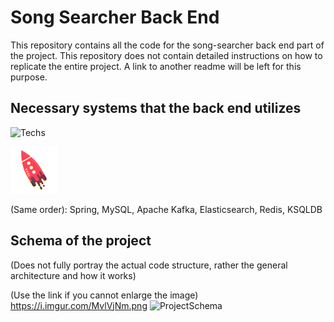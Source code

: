 
# Song Searcher Back End

This repository contains all the code for the song-searcher back end part of the project. This repository does not contain detailed instructions on how to replicate the entire project. A link to another readme will be left for this purpose.



## Necessary systems that the back end utilizes
![Techs](https://skillicons.dev/icons?i=spring,mysql,kafka,elasticsearch,redis&perline=3)



![ksqlDBIcon](https://github.com/confluentinc/ksql/blob/master/ksql-rocket.png?raw=true)


(Same order): Spring, MySQL, Apache Kafka, Elasticsearch, Redis, KSQLDB

## Schema of the project
 (Does not fully portray the actual code structure, rather the general architecture and how it works)

(Use the link if you cannot enlarge the image)
https://i.imgur.com/MvlVjNm.png
![ProjectSchema](https://i.imgur.com/MvlVjNm.png)
